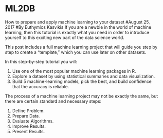 # ML2DB
How to prepare and apply machine learning to your dataset #August 25, 2017 #By Euthymios Kasvikis
If you are a newbie in the world of machine learning, then this tutorial is exactly what you need in order to introduce yourself to this exciting new part of the data science world.

This post includes a full machine learning project that will guide you step by step to create a “template,” which you can use later on other datasets.

In this step-by-step tutorial you will:

1. Use one of the most popular machine learning packages in R.
2. Explore a dataset by using statistical summaries and data visualization.
3. Build 5 machine-learning models, pick the best, and build confidence that the accuracy is reliable.

The process of a machine learning project may not be exactly the same, but there are certain standard and necessary steps:

1. Define Problem.
2. Prepare Data.
3. Evaluate Algorithms.
4. Improve Results.
5. Present Results.
